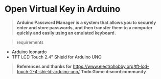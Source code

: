 # Open Virtual Key in Arduino
> **Arduino Password Manager is a system that allows you to securely enter and store passwords, and then transfer them to a computer quickly and easily using an emulated keyboard.**

> requirements
- Arduino leonardo
- TFT LCD Touch 2.4” Shield for Arduino UNO

> **References and thanks for**
> https://www.electrohobby.org/tft-lcd-touch-2-4-shield-arduino-uno/
> **Todo Game discord community**